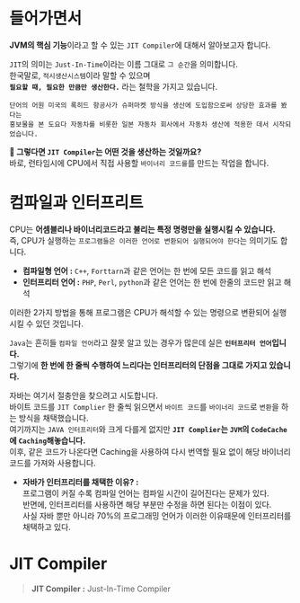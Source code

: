 # 들어가면서 
    
**JVM의 핵심 기능**이라고 할 수 있는 `JIT Compiler`에 대해서 알아보고자 합니다.       
                                        
`JIT`의 의미는 `Just-In-Time`이라는 이름 그대로 `그 순간`을 의미합니다.    
한국말로, `적시생산시스템`이라 말할 수 있으며         
**`필요할 때, 필요한 만큼만 생산한다.`** 라는 철학을 가지고 있습니다.        
     
```  
단어의 어원 미국의 록히드 항공사가 슈퍼마켓 방식을 생산에 도입함으로써 상당한 효과를 봤다는        
홍보물을 본 도요다 자동차를 비롯한 일본 자동차 회사에서 자동차 생산에 적용한 데서 시작되었습니다.      
```        
         
**🤔 그렇다면 `JIT Compiler`는 어떤 것을 생산하는 것일까요?**            
바로, 런타임시에 CPU에서 직접 사용할 `바이너리 코드를`를 만드는 작업을 합니다.      
     
# 컴파일과 인터프리트           
CPU는 **어셈블리나 바이너리코드라고 불리는 특정 명령만을 실행시킬 수 있습니다.**            
즉, CPU가 실행하는 `프로그램들은 이러한 언어로 변환되어 실행되어야 한다`는 의미기도 합니다.      
   
* **컴파일형 언어 :** `C++`, `Forttarn`과 같은 언어는 한 번에 모든 코드를 읽고 해석         
* **인터프리터 언어 :** `PHP`, `Perl`, `python`과 같은 언어는 한 번에 한줄의 코드만 읽고 해석  
                   
이러한 2가지 방법을 통해 프로그램은 CPU가 해석할 수 있는 명령으로 변환되어 실행시킬 수 있던 것입니다.          
                      
`Java`는 흔히들 `컴파일 언어`라고 잘못 알고 있는 경우가 많은데 실은 **`인터프리터 언어`입니다.**                  
그렇기에 **한 번에 한 줄씩 수행하여 느리다는 인터프리터의 단점을 그대로 가지고 있습니다.**              
                                                               
자바는 여기서 절충안을 찾으려고 시도합니다.     
바이트 코드를 `JIT Complier` 한 줄씩 읽으면서 `바이트 코드`를 `바이너리 코드`로 `변환`을 하는 방식을 채택했습니다.            
여기까지는 `JAVA 인터프리터`와 크게 다를게 없지만 **`JIT Complier`는 `JVM`의 `CodeCache`에 `Caching`해놓습니다.**        
이후, 같은 코드가 나온다면 Caching을 사용하여 다시 번역할 필요 없이 해당 바이너리 코드를 가져와 사용합니다.      
 
 
 
* **자바가 인터프리터를 채택한 이유? :**           
프로그램이 커질 수록 컴파일 언어는 컴파일 시간이 길어진다는 문제가 있다.     
반면에, 인터프리터를 사용하면 해당 부분만 수정을 하면 된다는 이점이 있다.      
사실 자바 뿐만 아니라 70%의 프로그래밍 언어가 이러한 이유때문에 인터프리터를 채택하고 있다.  
       
       

# JIT Compiler     
> **JIT Compiler :** Just-In-Time Compiler         
